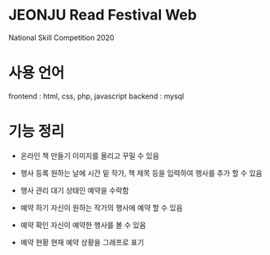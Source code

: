 # JEONJU Read Festival Web
National Skill Competition 2020

# 사용 언어
frontend : html, css, php, javascript
backend : mysql

# 기능 정리
 - 온라인 책 만들기
    이미지를 올리고 꾸밀 수 있음
    
 - 행사 등록
    원하는 날에 시간 밑 작가, 책 제목 등을 입력하여 행사를 추가 할 수 있음
    
 - 행사 관리
    대기 상태인 예약을 수락함
    
 - 예약 하기
    자신이 원하는 작가의 행사에 예약 할 수 있음
    
 - 예약 확인
    자신이 예약한 행사를 볼 수 있음
    
 - 예약 현황
    현재 예약 상황을 그래프로 표기
         
